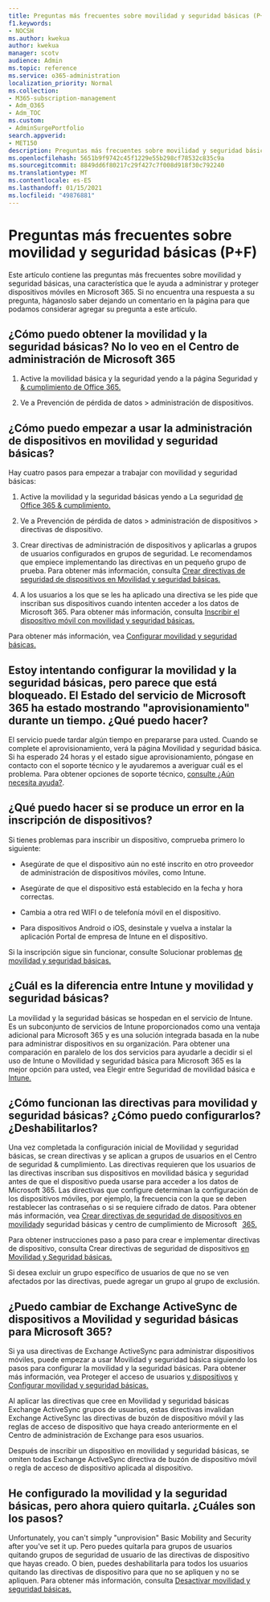 ```yaml
---
title: Preguntas más frecuentes sobre movilidad y seguridad básicas (P+F)
f1.keywords:
- NOCSH
ms.author: kwekua
author: kwekua
manager: scotv
audience: Admin
ms.topic: reference
ms.service: o365-administration
localization_priority: Normal
ms.collection:
- M365-subscription-management
- Adm_O365
- Adm_TOC
ms.custom:
- AdminSurgePortfolio
search.appverid:
- MET150
description: Preguntas más frecuentes sobre movilidad y seguridad básicas.
ms.openlocfilehash: 5651b9f9742c45f1229e55b298cf78532c835c9a
ms.sourcegitcommit: 8849dd6f80217c29f427c7f008d918f30c792240
ms.translationtype: MT
ms.contentlocale: es-ES
ms.lasthandoff: 01/15/2021
ms.locfileid: "49876881"
---
```

# <a name="basic-mobility-and-security-frequently-asked-questions-faq"></a>Preguntas más frecuentes sobre movilidad y seguridad básicas (P+F)

Este artículo contiene las preguntas más frecuentes sobre movilidad y seguridad básicas, una característica que le ayuda a administrar y proteger dispositivos móviles en Microsoft 365. Si no encuentra una respuesta a su pregunta, háganoslo saber dejando un comentario en la página para que podamos considerar agregar su pregunta a este artículo.

## <a name="how-can-i-get-basic-mobility-and-security-i-dont-see-it-in-the-microsoft-365-admin-center"></a>¿Cómo puedo obtener la movilidad y la seguridad básicas? No lo veo en el Centro de administración de Microsoft 365

1.  Active la movilidad básica y la seguridad yendo a la página Seguridad y [& cumplimiento de Office 365.](https://protection.office.com/)

2.  Ve a Prevención de pérdida de datos > administración de dispositivos.

## <a name="how-can-i-get-started-with-device-management-in-basic-mobility-and-security"></a>¿Cómo puedo empezar a usar la administración de dispositivos en movilidad y seguridad básicas?

Hay cuatro pasos para empezar a trabajar con movilidad y seguridad básicas: 

1. Active la movilidad y la seguridad básicas yendo a La seguridad [de Office 365 & cumplimiento.](https://protection.office.com/)

2. Ve a Prevención de pérdida de datos > administración de dispositivos > directivas de dispositivo.
    
3. Crear directivas de administración de dispositivos y aplicarlas a grupos de usuarios configurados en grupos de seguridad. Le recomendamos que empiece implementando las directivas en un pequeño grupo de prueba. Para obtener más información, consulta [Crear directivas de seguridad de dispositivos en Movilidad y seguridad básicas.](create-device-security-policies.md)

4. A los usuarios a los que se les ha aplicado una directiva se les pide que inscriban sus dispositivos cuando intenten acceder a los datos de Microsoft 365. Para obtener más información, consulta [Inscribir el dispositivo móvil con movilidad y seguridad básicas.](enroll-your-mobile-device.md)

Para obtener más información, vea [Configurar movilidad y seguridad básicas.](set-up.md)

## <a name="im-trying-to-set-up-basic-mobility-and-security-but-it-seems-stuck-the-microsoft-365-service-health-has-been-showing-provisioning-for-a-while-what-can-i-do"></a>Estoy intentando configurar la movilidad y la seguridad básicas, pero parece que está bloqueado. El Estado del servicio de Microsoft 365 ha estado mostrando "aprovisionamiento" durante un tiempo. ¿Qué puedo hacer?

El servicio puede tardar algún tiempo en prepararse para usted. Cuando se complete el aprovisionamiento, verá la página Movilidad y seguridad básica. Si ha esperado 24 horas y el estado sigue aprovisionamiento, póngase en contacto con el soporte técnico y le ayudaremos a averiguar cuál es el problema. Para obtener opciones de soporte técnico, [consulte ¿Aún necesita ayuda?](https://support.microsoft.com/office/frequently-asked-questions-about-basic-mobility-and-security-3871f99c-c9db-4a23-86f9-902c1b02f58d#bkmk_needhelp).

## <a name="what-can-i-do-if-device-enrollment-fails"></a>¿Qué puedo hacer si se produce un error en la inscripción de dispositivos?

Si tienes problemas para inscribir un dispositivo, comprueba primero lo siguiente:

- Asegúrate de que el dispositivo aún no esté inscrito en otro proveedor de administración de dispositivos móviles, como Intune.

- Asegúrate de que el dispositivo está establecido en la fecha y hora correctas.

- Cambia a otra red WIFI o de telefonía móvil en el dispositivo.

- Para dispositivos Android o iOS, desinstale y vuelva a instalar la aplicación Portal de empresa de Intune en el dispositivo.
    
Si la inscripción sigue sin funcionar, consulte Solucionar problemas [de movilidad y seguridad básicas.](troubleshoot.md)

## <a name="whats-the-difference-between-intune-and-basic-mobility-and-security"></a>¿Cuál es la diferencia entre Intune y movilidad y seguridad básicas?

La movilidad y la seguridad básicas se hospedan en el servicio de Intune. Es un subconjunto de servicios de Intune proporcionados como una ventaja adicional para Microsoft 365 y es una solución integrada basada en la nube para administrar dispositivos en su organización. Para obtener una comparación en paralelo de los dos servicios para ayudarle a decidir si el uso de Intune o Movilidad y seguridad básica para Microsoft 365 es la mejor opción para usted, vea Elegir entre Seguridad de movilidad básica e [Intune.](choose-between-basic-mobility-and-security-and-intune.md)

## <a name="how-do-policies-work-for-basic-mobility-and-security-how-do-i-set-them-up-disable-them"></a>¿Cómo funcionan las directivas para movilidad y seguridad básicas? ¿Cómo puedo configurarlos? ¿Deshabilitarlos?

Una vez completada la configuración inicial de Movilidad y seguridad básicas, se crean directivas y se aplican a grupos de usuarios en el Centro de seguridad & cumplimiento. Las directivas requieren que los usuarios de las directivas inscriban sus dispositivos en movilidad básica y seguridad antes de que el dispositivo pueda usarse para acceder a los datos de Microsoft 365. Las directivas que configure determinan la configuración de los dispositivos móviles, por ejemplo, la frecuencia con la que se deben restablecer las contraseñas o si se requiere cifrado de datos. Para obtener más información, vea [Crear directivas de seguridad de dispositivos en movilidad](create-device-security-policies.md)y seguridad básicas y centro de cumplimiento de Microsoft   [365.](https://support.microsoft.com/office/7e696a40-b86b-4a20-afcc-559218b7b1b8)

Para obtener instrucciones paso a paso para crear e implementar directivas de dispositivo, consulta Crear directivas de seguridad de dispositivos [en Movilidad y Seguridad básicas.](create-device-security-policies.md)

Si desea excluir un grupo específico de usuarios de que no se ven afectados por las directivas, puede agregar un grupo al grupo de exclusión.

## <a name="can-i-switch-from-exchange-activesync-device-management-to-basic-mobility-and-security-for-microsoft-365"></a>¿Puedo cambiar de Exchange ActiveSync de dispositivos a Movilidad y seguridad básicas para Microsoft 365?

Si ya usa directivas de Exchange ActiveSync para administrar dispositivos móviles, puede empezar a usar Movilidad y seguridad básica siguiendo los pasos para configurar la movilidad y la seguridad básicas. Para obtener más información, vea Proteger el acceso de usuarios [y dispositivos](https://go.microsoft.com/fwlink/?LinkId=615145) [y Configurar movilidad y seguridad básicas.](set-up.md)

Al aplicar las directivas que cree en Movilidad y seguridad básicas Exchange ActiveSync grupos de usuarios, estas directivas invalidan Exchange ActiveSync las directivas de buzón de dispositivo móvil y las reglas de acceso de dispositivo que haya creado anteriormente en el Centro de administración de Exchange para esos usuarios.

Después de inscribir un dispositivo en movilidad y seguridad básicas, se omiten todas Exchange ActiveSync directiva de buzón de dispositivo móvil o regla de acceso de dispositivo aplicada al dispositivo.

## <a name="i--set-up-basic-mobility-and-security-but-now-i-want-to-remove-it-what-are-the-steps"></a>He configurado la movilidad y la seguridad básicas, pero ahora quiero quitarla. ¿Cuáles son los pasos?

Unfortunately, you can't simply "unprovision" Basic Mobility and Security after you've set it up. Pero puedes quitarla para grupos de usuarios quitando grupos de seguridad de usuario de las directivas de dispositivo que hayas creado. O bien, puedes deshabilitarla para todos los usuarios quitando las directivas de dispositivo para que no se apliquen y no se apliquen. Para obtener más información, consulta [Desactivar movilidad y seguridad básicas.](turn-off.md)